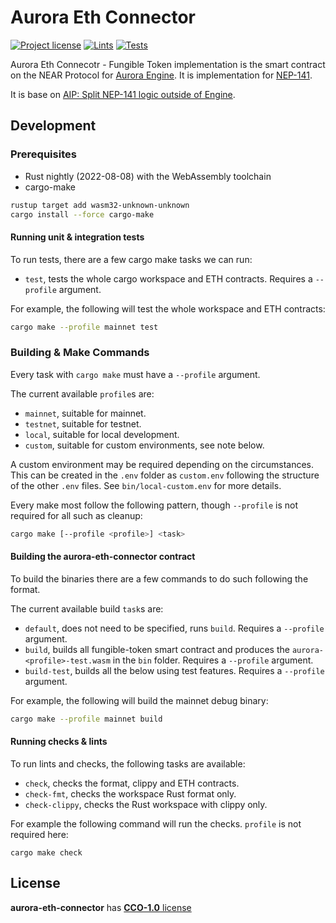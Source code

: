 # Aurora Eth Connector

[![Project license](https://img.shields.io/badge/License-Public%20Domain-blue.svg)](https://creativecommons.org/publicdomain/zero/1.0/)
[![Lints](https://github.com/aurora-is-near/aurora-fungible-token/actions/workflows/lints.yml/badge.svg)](https://github.com/aurora-is-near/aurora-fungible-token/actions/workflows/lints.yml)
[![Tests](https://github.com/aurora-is-near/aurora-fungible-token/actions/workflows/tests.yml/badge.svg)](https://github.com/aurora-is-near/aurora-fungible-token/actions/workflows/tests.yml)

Aurora Eth Connecotr - Fungible Token implementation is the smart contract on the NEAR Protocol for 
[Aurora Engine](https://github.com/aurora-is-near/aurora-engine).
It is implementation for [NEP-141](https://nomicon.io/Standards/Tokens/FungibleToken/Core).

It is base on [AIP:  Split NEP-141 logic outside of Engine](https://github.com/aurora-is-near/AIPs/pull/5).

## Development

### Prerequisites

- Rust nightly (2022-08-08) with the WebAssembly toolchain
- cargo-make

```sh
rustup target add wasm32-unknown-unknown
cargo install --force cargo-make
```

#### Running unit & integration tests

To run tests, there are a few cargo make tasks we can run:
- `test`, tests the whole cargo workspace and ETH contracts. Requires a
  `--profile` argument.

For example, the following will test the whole workspace and ETH contracts:
```sh
cargo make --profile mainnet test 
```

### Building & Make Commands

Every task with `cargo make` must have a `--profile` argument.

The current available `profile`s are:
- `mainnet`, suitable for mainnet.
- `testnet`, suitable for testnet.
- `local`, suitable for local development.
- `custom`, suitable for custom environments, see note below.

A custom environment may be required depending on the circumstances. This can
be created in the `.env` folder as `custom.env` following the structure of the
other `.env` files. See `bin/local-custom.env` for more details.

Every make most follow the following pattern, though `--profile` is not required
for all such as cleanup:
```sh
cargo make [--profile <profile>] <task>
```

#### Building the aurora-eth-connector contract

To build the binaries there are a few commands to do such following the format.

The current available build `task`s are:
- `default`, does not need to be specified, runs `build`. Requires a `--profile`
  argument.
- `build`, builds all fungible-token smart contract and produces the
  `aurora-<profile>-test.wasm` in the `bin` folder.
  Requires a `--profile` argument.
- `build-test`, builds all the below using test features. Requires a `--profile`
  argument.

For example, the following will build the mainnet debug binary:
```sh
cargo make --profile mainnet build
```

#### Running checks & lints

To run lints and checks, the following tasks are available:
- `check`, checks the format, clippy and ETH contracts.
- `check-fmt`, checks the workspace Rust format only.
- `check-clippy`, checks the Rust workspace with clippy only.

For example the following command will run the checks. `profile` is not required
here:
```
cargo make check
```

## License
**aurora-eth-connector** has [**CCO-1.0** license](LICENSE)